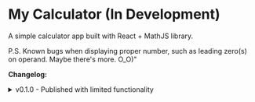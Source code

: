 # My Calculator (In Development)

A simple calculator app built with React + MathJS library.

P.S. Known bugs when displaying proper number, such as leading zero(s) on operand. Maybe there's more. O_O)"

**Changelog:**

<details>
  <summary>v0.1.0 - Published with limited functionality</summary>
  <p>
    - Basic arithmetic operation (addition, substraction, multiplication, and division)
    - Can only do a single equation
    - Fractional number input is not supported
    - Decimal result displayed only up to 8 digits
  </p>
</details>